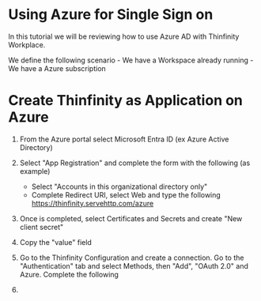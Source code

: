 # Using Azure for Single Sign on 

In this tutorial we will be reviewing how to use Azure AD with Thinfinity Workplace. 

We define the following scenario
    - We have a Workspace already running 
    - We have a Azure subscription

Create Thinfinity as Application on Azure
=

1. From the Azure portal select Microsoft Entra ID (ex Azure Active Directory)

2. Select "App Registration" and complete the form with the following (as example)
    - Select "Accounts in this organizational directory only"
    - Complete Redirect URI, select Web and type the following  https://thinfinity.servehttp.com/azure

3. Once is completed, select Certificates and Secrets and create "New client secret"

4. Copy the "value" field

5. Go to the Thinfinity Configuration and create a connection. Go to the "Authentication" tab and select Methods, then "Add", "OAuth 2.0" and Azure. Complete the following


6.   
